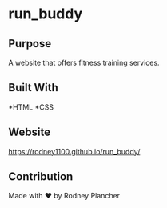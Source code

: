 # run_buddy

## Purpose
A website that offers fitness training services.

## Built With
*HTML
*CSS

## Website
https://rodney1100.github.io/run_buddy/

## Contribution
Made with ❤️ by Rodney Plancher
